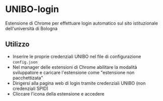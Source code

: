 # UNIBO-login
Estensione di Chrome per effettuare login automatico sul sito istituzionale dell'università di Bologna

## Utilizzo
- Inserire le proprie credenziali UNIBO nel file di configurazione `config.json`
- Nel manager delle estensioni di Chrome abilitare la modalità sviluppatore e caricare l'estensione come "estensione non pacchettizata"
- Dirigersi alla pagina web di login tramite credenziali UNIBO (non credenziali SPID)
- Cliccare l'icona della estensione e accedere
